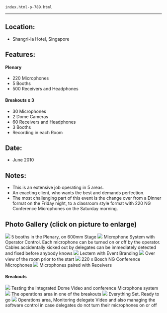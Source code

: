 
    index.html-p-789.html
----------------------------------------------------------

## Location:
 - Shangri-la Hotel, Singapore

## Features:

#### Plenary
 - 220 Microphones
 - 5 Booths
 - 500 Receivers and Headphones

#### Breakouts x 3
 - 30 Microphones
 - 2 Dome Cameras
 - 60 Receivers and Headphones
 - 3 Booths
 - Recording in each Room

## Date:
 - June 2010

## Notes:
 - This is an extensive job operating in 5 areas.
 - An exacting client, who wants the best and demands perfection.
 - The most challenging part of this event is the change over from a Dinner format on the Friday night, to a classroom style format with 220 NG Conference Microphones on the Saturday morning.

## Photo Gallery (click on picture to enlarge)
[ ![ ](wp-content/uploads/2011/09/IISS_sing10_5booths_s.jpg)](wp-content/uploads/2011/09/IISS_sing10_5booths_l.jpg) 5 booths in the Plenary, on 600mm Stage
[ ![ ](wp-content/uploads/2011/09/IISS_sing10_control_s.jpg)](wp-content/uploads/2011/09/IISS_sing10_control_l.jpg) Microphone System with Operator Control. Each microphone can be turned on or off by the operator. Cables accidentally kicked out by delegates can be immediately detected and fixed before anybody knows
[ ![ ](wp-content/uploads/2011/09/IISS_sing10_lectern_s.jpg)](wp-content/uploads/2011/09/IISS_sing10_lectern_l.jpg) Lectern with Event Branding
[ ![ ](wp-content/uploads/2011/09/IISS_sing10_overview_s.jpg)](wp-content/uploads/2011/09/IISS_sing10_overview_l.jpg) Over view of the room prior to the start
[ ![ ](wp-content/uploads/2011/09/IISS_sing10_mics_s.jpg)](wp-content/uploads/2011/09/IISS_sing10_mics_l.jpg) 220 x Bosch NG Conference Microphones
[ ![ ](wp-content/uploads/2011/09/IISS_sing10_receivers_s.jpg)](wp-content/uploads/2011/09/IISS_sing10_receivers_l.jpg) Microphones paired with Receivers

#### Breakouts
[ ![ ](wp-content/uploads/2011/09/IISS_sing10_domes_s.jpg)](wp-content/uploads/2011/09/IISS_sing10_domes_l.jpg) Testing the Integrated Dome Video and conference Microphone system
[ ![ ](wp-content/uploads/2011/09/IISS_sing10_operations_s.jpg)](wp-content/uploads/2011/09/IISS_sing10_operations_l.jpg) The operations area in one of the breakouts
[ ![ ](wp-content/uploads/2011/09/IISS_sing10_ready_s.jpg)](wp-content/uploads/2011/09/IISS_sing10_ready_l.jpg) Everything Set. Ready to go
[ ![ ](wp-content/uploads/2011/09/IISS_sing10_monitor_s.jpg)](wp-content/uploads/2011/09/IISS_sing10_monitor_l.jpg) Operations area, Monitoring delegate Video and also managing the software control in case delegates do not turn their microphones on or off
